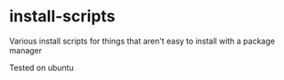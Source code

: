 # install-scripts
Various install scripts for things that aren't easy to install with a package manager

Tested on ubuntu
